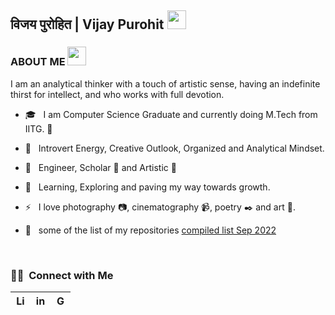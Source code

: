 ## विजय पुरोहित | Vijay Purohit <img src="https://github.githubassets.com/images/icons/emoji/unicode/1f1ee-1f1f3.png?v8" width="30px"> 


<!-- About me -->
<h3> ABOUT ME <img src="https://media.giphy.com/media/WUlplcMpOCEmTGBtBW/giphy.gif" width="30"> </h3>

I am an analytical thinker with a touch of artistic sense, having an indefinite thirst for intellect, and who works with full devotion.

- 🎓 &nbsp; I am Computer Science Graduate and currently doing M.Tech from IITG. :wolf:
- 🤔 &nbsp; Introvert Energy, Creative Outlook, Organized and Analytical Mindset.
- 💼 &nbsp; Engineer, Scholar :book: and Artistic :page_with_curl:
- 🌱 &nbsp; Learning, Exploring and paving my way towards growth.
- ⚡ &nbsp; I love photography :camera:, cinematography :video_camera:, poetry :black_nib: and art :art:.

- :open_file_folder: &nbsp; some of the list of my repositories 
[compiled list Sep 2022](https://gist.github.com/vijaypurohit/9ed5ff8269121a71ab07e84ff5eafa8d)

<br>

<h3> 🤝🏻 &nbsp;Connect with Me </h3>

| [<img src="https://github.com/TheDudeThatCode/TheDudeThatCode/blob/master/Assets/Linkedin.svg" alt="Linkedin Logo" width="16">](https://www.linkedin.com/in/vijay-purohit) | [<img src="https://github.com/TheDudeThatCode/TheDudeThatCode/blob/master/Assets/Instagram.svg" alt="instagram logo" width="16">](https://www.instagram.com/vijay.purohit_)|  [<img src="https://github.com/TheDudeThatCode/TheDudeThatCode/blob/master/Assets/Gmail.svg" alt="Gmail logo" height="16">](mailto:vijay.pu9@gmail.com)
|:---:|:---:|:---:|

<!--
<a href="https://github.com/vijaypurohit">
 <img align="center" src="https://github-readme-stats.vercel.app/api?username=vijaypurohit&show_icons=true&theme=dark&line_height=27" alt="Vijay's github stats"/>
</a>
-->

<!--
**vijaypurohit/vijaypurohit** is a ✨ _special_ ✨ repository because its `README.md` (this file) appears on your GitHub profile.
Here are some ideas to get you started:
- 🔭 I’m currently working on ...
- 🌱 I’m currently learning ...
- 👯 I’m looking to collaborate on ...
- 🤔 I’m looking for help with ...
- 💬 Ask me about ...
- 📫 How to reach me: ...
- 😄 Pronouns: ...
- ⚡ Fun fact: ...
https://www.webfx.com/tools/emoji-cheat-sheet/
-->

<!-- 
&nbsp; <img src="https://github.com/TheDudeThatCode/TheDudeThatCode/blob/master/Assets/Mario_Hello_Big.gif" width="30px">  

<img src='https://github.com/Wandrys-dev/Wandrys-dev/blob/main/pointme.png' align='left' width='27%'>

<h3 align="left">:nut_and_bolt: &nbsp;Languages and Tools</h3>
<p align="left"> 
<img src="https://img.icons8.com/color/48/4a90e2/c-programming.png"/><img src="https://img.icons8.com/color/48/4a90e2/c-plus-plus-logo.png"/><img src="https://img.icons8.com/fluent/48/4a90e2/github.png"/> 
</p>

<img src="https://github.com/TheDudeThatCode/TheDudeThatCode/blob/master/Assets/Handshake.gif" height="32px"> 
-->
